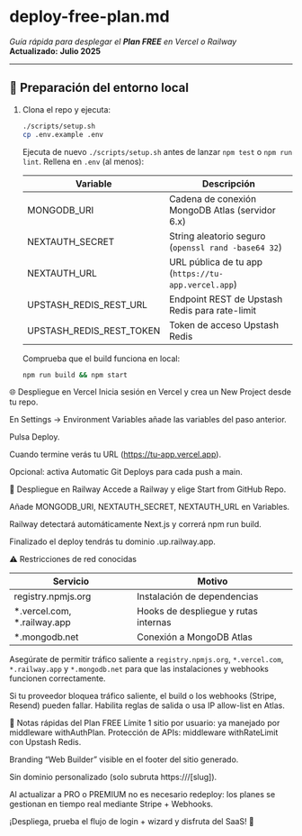 # deploy-free-plan.md

_Guía rápida para desplegar el **Plan FREE** en Vercel o Railway_  
**Actualizado:** **Julio 2025**

---

## 🔧 Preparación del entorno local

1. Clona el repo y ejecuta:
   ```bash
   ./scripts/setup.sh
   cp .env.example .env
   ```
   Ejecuta de nuevo `./scripts/setup.sh` antes de lanzar `npm test` o `npm run lint`.
   Rellena en `.env` (al menos):

   | Variable        | Descripción                                                     |
   | --------------- | ---------------------------------------------------------------- |
   | MONGODB_URI     | Cadena de conexión MongoDB Atlas (servidor 6.x) |
   | NEXTAUTH_SECRET | String aleatorio seguro (`openssl rand -base64 32`)              |
   | NEXTAUTH_URL    | URL pública de tu app (`https://tu-app.vercel.app`)             |
   | UPSTASH_REDIS_REST_URL | Endpoint REST de Upstash Redis para rate-limit |
   | UPSTASH_REDIS_REST_TOKEN | Token de acceso Upstash Redis |

   Comprueba que el build funciona en local:

   ```bash
   npm run build && npm start
   ```
🌐 Despliegue en Vercel
Inicia sesión en Vercel y crea un New Project desde tu repo.

En Settings → Environment Variables añade las variables del paso anterior.

Pulsa Deploy.

Cuando termine verás tu URL (https://tu-app.vercel.app).

Opcional: activa Automatic Git Deploys para cada push a main.

🚂 Despliegue en Railway
Accede a Railway y elige Start from GitHub Repo.

Añade MONGODB_URI, NEXTAUTH_SECRET, NEXTAUTH_URL en Variables.

Railway detectará automáticamente Next.js y correrá npm run build.

Finalizado el deploy tendrás tu dominio <project>.up.railway.app.

⚠️ Restricciones de red conocidas

| Servicio | Motivo |
| --- | --- |
| registry.npmjs.org | Instalación de dependencias |
| *.vercel.com, *.railway.app | Hooks de despliegue y rutas internas |
| *.mongodb.net | Conexión a MongoDB Atlas |

Asegúrate de permitir tráfico saliente a `registry.npmjs.org`, `*.vercel.com`, `*.railway.app` y `*.mongodb.net` para que las instalaciones y webhooks funcionen correctamente.

Si tu proveedor bloquea tráfico saliente, el build o los webhooks (Stripe, Resend) pueden fallar. Habilita reglas de salida o usa IP allow-list en Atlas.

📝 Notas rápidas del Plan FREE
Límite 1 sitio por usuario: ya manejado por middleware withAuthPlan.
Protección de APIs: middleware withRateLimit con Upstash Redis.

Branding “Web Builder” visible en el footer del sitio generado.

Sin dominio personalizado (solo subruta https://<app>/[slug]).

Al actualizar a PRO o PREMIUM no es necesario redeploy: los planes se gestionan en tiempo real mediante Stripe + Webhooks.

¡Despliega, prueba el flujo de login + wizard y disfruta del SaaS! 🚀
